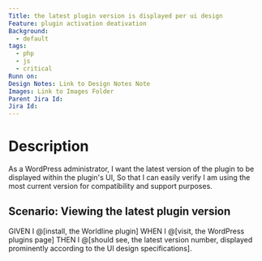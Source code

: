 ```yaml
---
Title: the latest plugin version is displayed per ui design
Feature: plugin activation deativation
Background:
  - default
tags:
  - php
  - js
  - critical
Runn on: 
Design Notes: Link to Design Notes Note
Images: Link to Images Folder
Parent Jira Id: 
Jira Id: 
---
```


# Description

As a WordPress administrator,
I want the latest version of the plugin to be displayed within the plugin's UI,
So that I can easily verify I am using the most current version for compatibility and support purposes.

## Scenario: Viewing the latest plugin version

GIVEN I @[install, the Worldline plugin]
WHEN I @[visit, the WordPress plugins page]
THEN I @[should see, the latest version number, displayed prominently according to the UI design specifications].
